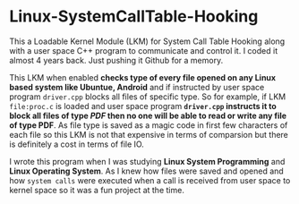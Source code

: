 # Linux-SystemCallTable-Hooking
This a Loadable Kernel Module (LKM) for System Call Table Hooking along with a user space C++ program to communicate and control it. I coded it almost 4 years back. Just pushing it Github for a memory. 

This LKM when enabled **checks type of every file opened on any Linux based system like Ubuntue, Android** and if instructed by user space program `driver.cpp` blocks all files of specific type. So for example, if LKM `file:proc.c` is loaded and user space program **`driver.cpp` instructs it to block all files of type _PDF_ then no one will be able to read or write any file of type PDF**. As file type is saved as a magic code in first few characters of each file so this LKM is not that expensive in terms of comparsion but there is definitely a cost in terms of file IO.

I wrote this program when I was studying **Linux System Programming** and **Linux Operating System**. As I knew how files were saved and opened and how `system calls` were executed when a call is received from user space to kernel space so it was a fun project at the time.